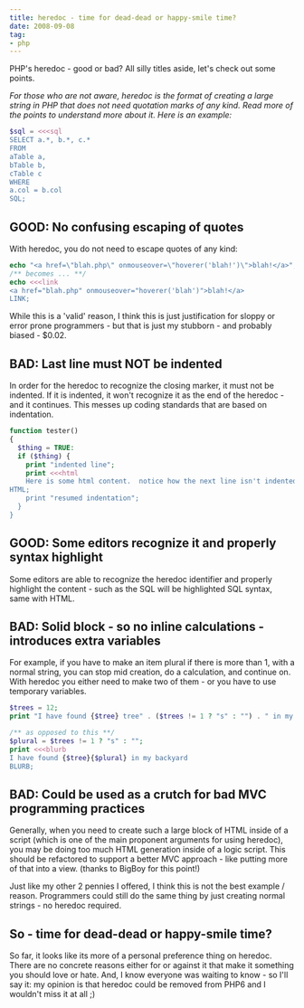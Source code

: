 ```yaml
---
title: heredoc - time for dead-dead or happy-smile time?
date: 2008-09-08
tag:
- php
---
```

PHP's heredoc - good or bad?  All silly titles aside, let's check out some points.

<!--more-->

_For those who are not aware, heredoc is the format of creating a large string in PHP that does not need quotation marks of any kind.  Read more of the points to understand more about it.  Here is an example:_

```php
$sql = <<<sql
SELECT a.*, b.*, c.*
FROM
aTable a,
bTable b,
cTable c
WHERE
a.col = b.col
SQL;
```

## GOOD: No confusing escaping of quotes

With heredoc, you do not need to escape quotes of any kind:

```php
echo "<a href=\"blah.php\" onmouseover=\"hoverer('blah!')\">blah!</a>";
/** becomes ... **/
echo <<<link
<a href="blah.php" onmouseover="hoverer('blah')">blah!</a>
LINK;
```

While this is a 'valid' reason, I think this is just justification for sloppy or error prone programmers - but that is just my stubborn - and probably biased - $0.02.

## BAD: Last line must NOT be indented

In order for the heredoc to recognize the closing marker, it must not be indented.  If it is indented, it won't recognize it as the end of the heredoc - and it continues.  This messes up coding standards that are based on indentation.

```php
function tester()
{
  $thing = TRUE:
  if ($thing) {
    print "indented line";
    print <<<html
    Here is some html content.  notice how the next line isn't indented? that sucks!
HTML;
    print "resumed indentation";
  }
}
```

## GOOD: Some editors recognize it and properly syntax highlight

Some editors are able to recognize the heredoc identifier and properly highlight the content - such as the SQL will be highlighted SQL syntax, same with HTML.

## BAD: Solid block - so no inline calculations - introduces extra variables

For example, if you have to make an item plural if there is more than 1, with a normal string, you can stop mid creation, do a calculation, and continue on.  With heredoc you either need to make two of them - or you have to use temporary variables.

```php
$trees = 12;
print "I have found {$tree} tree" . ($trees != 1 ? "s" : "") . " in my backyard";

/** as opposed to this **/
$plural = $trees != 1 ? "s" : "";
print <<<blurb
I have found {$tree}{$plural} in my backyard
BLURB;
```

## BAD: Could be used as a crutch for bad MVC programming practices

Generally, when you need to create such a large block of HTML inside of a script (which is one of the main proponent arguments for using heredoc), you may be doing too much HTML generation inside of a logic script.  This should be refactored to support a better MVC approach - like putting more of that into a view.  (thanks to BigBoy for this point!)

Just like my other 2 pennies I offered, I think this is not the best example / reason.  Programmers could still do the same thing by just creating normal strings - no heredoc required.

## So - time for dead-dead or happy-smile time?

So far, it looks like its more of a personal preference thing on heredoc.  There are no concrete reasons either for or against it that make it something you should love or hate.  And, I know everyone was waiting to know - so I'll say it: my opinion is that heredoc could be removed from PHP6 and I wouldn't miss it at all ;)